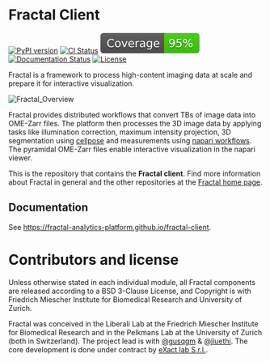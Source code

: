 # Fractal Client

[![PyPI version](https://img.shields.io/pypi/v/fractal-client?color=gree)](https://pypi.org/project/fractal-client/)
[![CI Status](https://github.com/fractal-analytics-platform/fractal-client/actions/workflows/ci.yml/badge.svg)](https://github.com/fractal-analytics-platform/fractal-client/actions/workflows/ci.yml)
[![Coverage](https://raw.githubusercontent.com/fractal-analytics-platform/fractal-client/python-coverage-comment-action-data/badge.svg)](https://htmlpreview.github.io/?https://github.com/fractal-analytics-platform/fractal-client/blob/python-coverage-comment-action-data/htmlcov/index.html)
[![Documentation Status](https://github.com/fractal-analytics-platform/fractal-client/actions/workflows/documentation.yaml/badge.svg)](https://fractal-analytics-platform.github.io/fractal-client)
[![License](https://img.shields.io/badge/License-BSD_3--Clause-blue.svg)](https://opensource.org/licenses/BSD-3-Clause)

Fractal is a framework to process high-content imaging data at scale and prepare it for interactive visualization.

![Fractal_Overview](https://fractal-analytics-platform.github.io/assets/fractal_overview.jpg)

Fractal provides distributed workflows that convert TBs of image data into OME-Zarr files. The platform then processes the 3D image data by applying tasks like illumination correction, maximum intensity projection, 3D segmentation using [cellpose](https://cellpose.readthedocs.io/en/latest/) and measurements using [napari workflows](https://github.com/haesleinhuepf/napari-workflows). The pyramidal OME-Zarr files enable interactive visualization in the napari viewer.

This is the repository that contains the **Fractal client**. Find more information about Fractal in general and the other repositories at the [Fractal home page](https://fractal-analytics-platform.github.io).

## Documentation

See https://fractal-analytics-platform.github.io/fractal-client.

# Contributors and license

Unless otherwise stated in each individual module, all Fractal components are released according to a BSD 3-Clause License, and Copyright is with Friedrich Miescher Institute for Biomedical Research and University of Zurich.

Fractal was conceived in the Liberali Lab at the Friedrich Miescher Institute for Biomedical Research and in the Pelkmans Lab at the University of Zurich (both in Switzerland). The project lead is with [@gusqgm](https://github.com/gusqgm) & [@jluethi](https://github.com/jluethi). The core development is done under contract by [eXact lab S.r.l.](https://exact-lab.it).
